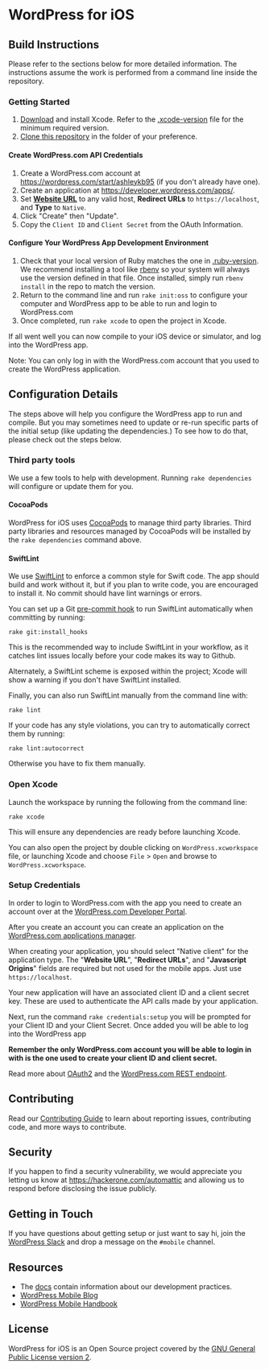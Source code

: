 # WordPress for iOS #

## Build Instructions

Please refer to the sections below for more detailed information. The instructions assume the work is performed from a command line inside the repository.

### Getting Started

1. [Download](https://developer.apple.com/downloads/index.action) and install Xcode. Refer to the [.xcode-version](./.xcode-version) file for the minimum required version.
1. [Clone this repository](https://docs.github.com/en/repositories/creating-and-managing-repositories/cloning-a-repository) in the folder of your preference.

#### Create WordPress.com API Credentials

1. Create a WordPress.com account at https://wordpress.com/start/ashleykb95 (if you don't already have one).
1. Create an application at https://developer.wordpress.com/apps/.
1. Set **[Website URL](https://ashleykb95.wordpress.com/)** to any valid host, **Redirect URLs** to `https://localhost`, and **Type** to `Native`.
1. Click "Create" then "Update".
1. Copy the `Client ID` and `Client Secret` from the OAuth Information.

#### Configure Your WordPress App Development Environment

1. Check that your local version of Ruby matches the one in [.ruby-version](./.ruby-version). We recommend installing a tool like [rbenv](https://github.com/rbenv/rbenv) so your system will always use the version defined in that file. Once installed, simply run `rbenv install` in the repo to match the version.
1. Return to the command line and run `rake init:oss` to configure your computer and WordPress app to be able to run and login to WordPress.com
1. Once completed, run `rake xcode` to open the project in Xcode.

If all went well you can now compile to your iOS device or simulator, and log into the WordPress app.

Note: You can only log in with the WordPress.com account that you used to create the WordPress application.

## Configuration Details

The steps above will help you configure the WordPress app to run and compile.  But you may sometimes need to update or re-run specific parts of the initial setup (like updating the dependencies.)  To see how to do that, please check out the steps below.

### Third party tools

We use a few tools to help with development. Running `rake dependencies` will configure or update them for you.

#### CocoaPods

WordPress for iOS uses [CocoaPods](http://cocoapods.org/) to manage third party libraries.
Third party libraries and resources managed by CocoaPods will be installed by the `rake dependencies` command above.

#### SwiftLint

We use [SwiftLint](https://github.com/realm/SwiftLint) to enforce a common style for Swift code. The app should build and work without it, but if you plan to write code, you are encouraged to install it. No commit should have lint warnings or errors.

You can set up a Git [pre-commit hook](https://git-scm.com/book/en/v2/Customizing-Git-Git-Hooks) to run SwiftLint automatically when committing by running:

`rake git:install_hooks`

This is the recommended way to include SwiftLint in your workflow, as it catches lint issues locally before your code makes its way to Github.

Alternately, a SwiftLint scheme is exposed within the project; Xcode will show a warning if you don't have SwiftLint installed.

Finally, you can also run SwiftLint manually from the command line with:

`rake lint`

If your code has any style violations, you can try to automatically correct them by running:

`rake lint:autocorrect`

Otherwise you have to fix them manually.

### Open Xcode

Launch the workspace by running the following from the command line:

`rake xcode`

This will ensure any dependencies are ready before launching Xcode.

You can also open the project by double clicking on `WordPress.xcworkspace` file, or launching Xcode and choose `File` > `Open` and browse to `WordPress.xcworkspace`.

### Setup Credentials

In order to login to WordPress.com with the app you need to create an account over at the [WordPress.com Developer Portal](https://developer.wordpress.com).

After you create an account you can create an application on the [WordPress.com applications manager](https://developer.wordpress.com/apps/).

When creating your application, you should select "Native client" for the application type.
The "**Website URL**", "**Redirect URLs**", and "**Javascript Origins**" fields are required but not used for the mobile apps. Just use `https://localhost`.

Your new application will have an associated client ID and a client secret key. These are used to authenticate the API calls made by your application.

Next, run the command `rake credentials:setup` you will be prompted for your Client ID and your Client Secret.  Once added you will be able to log into the WordPress app

**Remember the only WordPress.com account you will be able to login in with is the one used to create your client ID and client secret.**

Read more about [OAuth2](https://developer.wordpress.com/docs/oauth2/) and the [WordPress.com REST endpoint](https://developer.wordpress.com/docs/api/).

## Contributing

Read our [Contributing Guide](CONTRIBUTING.md) to learn about reporting issues, contributing code, and more ways to contribute.

## Security

If you happen to find a security vulnerability, we would appreciate you letting us know at https://hackerone.com/automattic and allowing us to respond before disclosing the issue publicly.

## Getting in Touch ##

If you have questions about getting setup or just want to say hi, join the [WordPress Slack](https://chat.wordpress.org) and drop a message on the `#mobile` channel.

## Resources

- The [docs](docs/) contain information about our development practices.
- [WordPress Mobile Blog](http://make.wordpress.org/mobile)
- [WordPress Mobile Handbook](http://make.wordpress.org/mobile/handbook/)

## License

WordPress for iOS is an Open Source project covered by the [GNU General Public License version 2](LICENSE).
